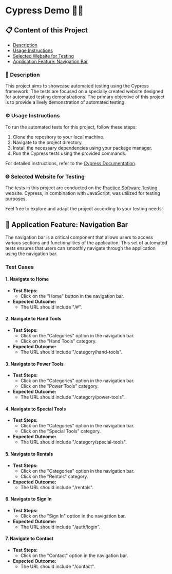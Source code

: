 # Cypress Demo 🌟🚀

## 📋 Content of this Project

- [Description](#📝-description)
- [Usage Instructions](#⚙️-usage-instructions)
- [Selected Website for Testing](#🌐-selected-website-for-testing)
- [Application Feature: Navigation Bar](#🧭-application-feature-navigation-bar)

### 📝 Description

This project aims to showcase automated testing using the Cypress framework. The tests are focused on a specially created website designed for automated testing demonstrations. The primary objective of this project is to provide a lively demonstration of automated testing.

### ⚙️ Usage Instructions

To run the automated tests for this project, follow these steps:

1. Clone the repository to your local machine.
2. Navigate to the project directory.
3. Install the necessary dependencies using your package manager.
4. Run the Cypress tests using the provided commands.

For detailed instructions, refer to the [Cypress Documentation](https://docs.cypress.io/).

### 🌐 Selected Website for Testing

The tests in this project are conducted on the [Practice Software Testing](https://practicesoftwaretesting.com/#/) website. Cypress, in combination with JavaScript, was utilized for testing purposes.

Feel free to explore and adapt the project according to your testing needs!

## 🧭 Application Feature: Navigation Bar

The navigation bar is a critical component that allows users to access various sections and functionalities of the application. This set of automated tests ensures that users can smoothly navigate through the application using the navigation bar.

### Test Cases

#### 1. Navigate to Home

- **Test Steps:**
  - Click on the "Home" button in the navigation bar.
- **Expected Outcome:**
  - The URL should include "/#".

#### 2. Navigate to Hand Tools

- **Test Steps:**
  - Click on the "Categories" option in the navigation bar.
  - Click on the "Hand Tools" category.
- **Expected Outcome:**
  - The URL should include "/category/hand-tools".

#### 3. Navigate to Power Tools

- **Test Steps:**
  - Click on the "Categories" option in the navigation bar.
  - Click on the "Power Tools" category.
- **Expected Outcome:**
  - The URL should include "/category/power-tools".

#### 4. Navigate to Special Tools

- **Test Steps:**
  - Click on the "Categories" option in the navigation bar.
  - Click on the "Special Tools" category.
- **Expected Outcome:**
  - The URL should include "/category/special-tools".

#### 5. Navigate to Rentals

- **Test Steps:**
  - Click on the "Categories" option in the navigation bar.
  - Click on the "Rentals" category.
- **Expected Outcome:**
  - The URL should include "/rentals".

#### 6. Navigate to Sign In

- **Test Steps:**
  - Click on the "Sign In" option in the navigation bar.
- **Expected Outcome:**
  - The URL should include "/auth/login".

#### 7. Navigate to Contact

- **Test Steps:**
  - Click on the "Contact" option in the navigation bar.
- **Expected Outcome:**
  - The URL should include "/contact".
